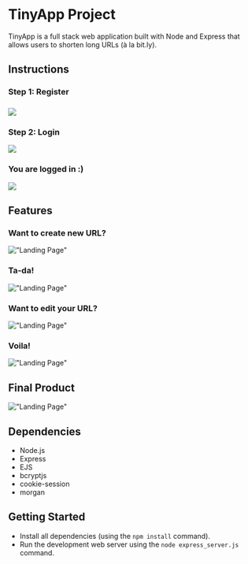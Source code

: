 # TinyApp Project

TinyApp is a full stack web application built with Node and Express that allows users to shorten long URLs (à la bit.ly).

## Instructions

### Step 1: Register
### ![](https://github.com/Lala0419/tinyapp/blob/master/docs/register.png)

### Step 2: Login
![](https://github.com/Lala0419/tinyapp/blob/master/docs/login.png)

### You are logged in :)
![](https://github.com/Lala0419/tinyapp/blob/master/docs/url.png)

## Features

### Want to create new URL?
!["Landing Page"](https://github.com/Lala0419/tinyapp/blob/master/docs/new_url.png)

###  Ta-da!
!["Landing Page"](https://github.com/Lala0419/tinyapp/blob/master/docs/urls.png)

### Want to edit your URL?
!["Landing Page"](https://github.com/Lala0419/tinyapp/blob/master/docs/edit_url.png)

### Voila!
!["Landing Page"](https://github.com/Lala0419/tinyapp/blob/master/docs/urls_edit.png)

## Final Product
!["Landing Page"](https://github.com/Lala0419/tinyapp/blob/master/docs/final_product.gif)

## Dependencies

- Node.js
- Express
- EJS
- bcryptjs
- cookie-session
- morgan

## Getting Started

- Install all dependencies (using the `npm install` command).
- Run the development web server using the `node express_server.js` command.
